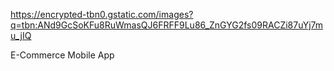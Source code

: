 
https://encrypted-tbn0.gstatic.com/images?q=tbn:ANd9GcSoKFu8RuWmasQJ6FRFF9Lu86_ZnGYG2fs09RACZi87uYj7mu_jIQ


E-Commerce Mobile App

